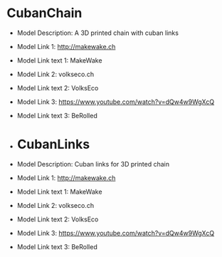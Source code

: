 # CubanChain
- Model Description: A 3D printed chain with cuban links
- Model Link 1: http://makewake.ch
- Model Link text 1: MakeWake
- Model Link 2: volkseco.ch
- Model Link text 2: VolksEco
- Model Link 3: https://www.youtube.com/watch?v=dQw4w9WgXcQ
- Model Link text 3: BeRolled

- # CubanLinks
- Model Description: Cuban links for 3D printed chain
- Model Link 1: http://makewake.ch
- Model Link text 1: MakeWake
- Model Link 2: volkseco.ch
- Model Link text 2: VolksEco
- Model Link 3: https://www.youtube.com/watch?v=dQw4w9WgXcQ
- Model Link text 3: BeRolled
